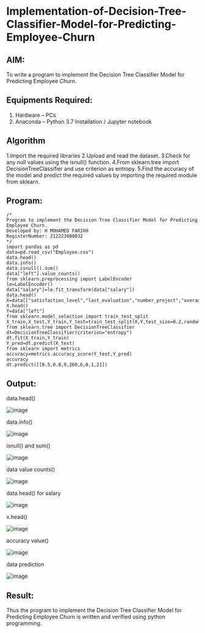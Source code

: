 # Implementation-of-Decision-Tree-Classifier-Model-for-Predicting-Employee-Churn

## AIM:
To write a program to implement the Decision Tree Classifier Model for Predicting Employee Churn.

## Equipments Required:
1. Hardware – PCs
2. Anaconda – Python 3.7 Installation / Jupyter notebook

## Algorithm
1.Import the required libraries
2.Upload and read the dataset.
3.Check for any null values using the isnull() function.
4.From sklearn.tree import DecisionTreeClassifier and use criterion as entropy.
5.Find the accuracy of the model and predict the required values by importing the required module from sklearn.

## Program:
```
/*
Program to implement the Decision Tree Classifier Model for Predicting Employee Churn.
Developed by: H MOHAMED FARIKH
RegisterNumber: 212223080032
*/
import pandas as pd
data=pd.read_csv("Employee.csv")
data.head()
data.info()
data.isnull().sum()
data["left"].value_counts()
from sklearn.preprocessing import LabelEncoder
le=LabelEncoder()
data["salary"]=le.fit_transform(data["salary"])
data.head()
X=data[["satisfaction_level","last_evaluation","number_project","average_montly_hours","time_spend_company","Work_accident","promotion_last_5years","salary"]]
X.head()
Y=data["left"]
from sklearn.model_selection import train_test_split
X_train,X_test,Y_train,Y_test=train_test_split(X,Y,test_size=0.2,random_state=100)
from sklearn.tree import DecisionTreeClassifier
dt=DecisionTreeClassifier(criterion="entropy")
dt.fit(X_train,Y_train)
Y_pred=dt.predict(X_test)
from sklearn import metrics
accuracy=metrics.accuracy_score(Y_test,Y_pred)
accuracy
dt.predict([[0.5,0.8,9,260,6,0,1,2]])

```

## Output:
data.head()

![image](https://github.com/sasirath13/Implementation-of-Decision-Tree-Classifier-Model-for-Predicting-Employee-Churn/assets/160568449/522af085-b32b-4659-a8c8-44b456a0a839)

data.info()

![image](https://github.com/sasirath13/Implementation-of-Decision-Tree-Classifier-Model-for-Predicting-Employee-Churn/assets/160568449/b3ea549d-2f5a-41ad-b581-f3b1e727ec71)

isnull() and sum()

![image](https://github.com/sasirath13/Implementation-of-Decision-Tree-Classifier-Model-for-Predicting-Employee-Churn/assets/160568449/dbbc1472-ac3f-458a-9395-6a8687a7bcc9)

data value counts()

![image](https://github.com/sasirath13/Implementation-of-Decision-Tree-Classifier-Model-for-Predicting-Employee-Churn/assets/160568449/b4691f6e-5ce2-4b98-b95a-6755c64d63ab)

data.head() for salary


![image](https://github.com/sasirath13/Implementation-of-Decision-Tree-Classifier-Model-for-Predicting-Employee-Churn/assets/160568449/42ac836c-097f-4ae8-9cc4-f6a2d66cb021)


x.head()


![image](https://github.com/sasirath13/Implementation-of-Decision-Tree-Classifier-Model-for-Predicting-Employee-Churn/assets/160568449/9150e96d-5614-4456-8b5a-005293aadd81)


accuracy value()


![image](https://github.com/sasirath13/Implementation-of-Decision-Tree-Classifier-Model-for-Predicting-Employee-Churn/assets/160568449/1689aff5-43f9-4896-9553-c935d8631adc)

data prediction


![image](https://github.com/sasirath13/Implementation-of-Decision-Tree-Classifier-Model-for-Predicting-Employee-Churn/assets/160568449/1fe8d4e0-5c1f-4cf1-b0d5-85c435fc9fcc)


## Result:
Thus the program to implement the  Decision Tree Classifier Model for Predicting Employee Churn is written and verified using python programming.
